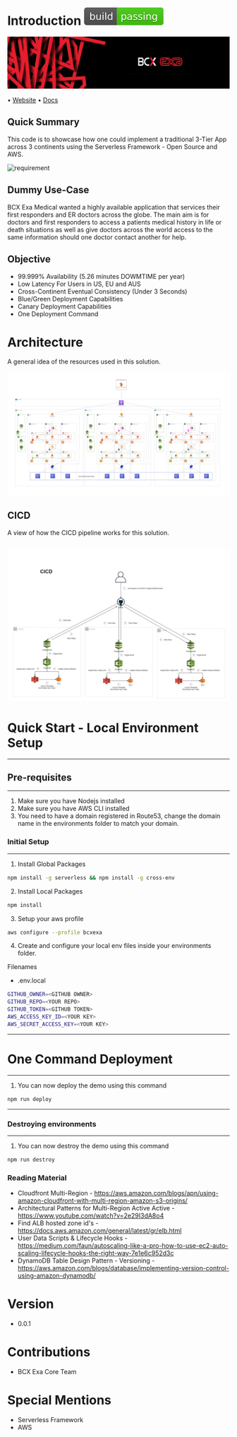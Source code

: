 # Introduction ![buildstatus](docs/assets/passing.svg)

![bcxexa](docs/assets/exa_backgrond.jpg)

• [Website](https://www.bcx.co.za/exa/) • [Docs](docs/architecture/architecture.svg)

## Quick Summary

This code is to showcase how one could implement a traditional 3-Tier App across 3 continents using the Serverless Framework - Open Source and AWS.

![requirement](docs/assets/Triple_Continent_Active_Active_bcx_exa.gif)

## Dummy Use-Case

BCX Exa Medical wanted a highly available application that services their first responders and ER doctors across the globe.  The main aim is for doctors and first responders to access a patients medical history in life or death situations as well as give doctors across the world access to the same information should one doctor contact another for help.  


## Objective

- 99.999% Availability (5.26 minutes DOWMTIME per year)
- Low Latency For Users in US, EU and AUS
- Cross-Continent Eventual Consistency (Under 3 Seconds)
- Blue/Green Deployment Capabilities
- Canary Deployment Capabilities
- One Deployment Command

# Architecture

A general idea of the resources used in this solution.

![architecture](docs/assets/architecture/../../architecture/architecture.jpg)

## CICD

A view of how the CICD pipeline works for this solution.

![cicd](docs/assets/architecture/../../architecture/cicd_flow.jpg)
---
# Quick Start - Local Environment Setup

---
## Pre-requisites
---
1. Make sure you have Nodejs installed
2. Make sure you have AWS CLI installed
3. You need to have a domain registered in Route53, change the domain name in the environments folder to match your domain.

### Initial Setup
---

1.  Install Global Packages

```bash
npm install -g serverless && npm install -g cross-env
```

2. Install Local Packages

```bash
npm install
```

3. Setup your aws profile

```bash
aws configure --profile bcxexa
```

4. Create and configure your local env files inside your environments folder.

Filenames
- .env.local

```bash
GITHUB_OWNER=<GITHUB OWNER>
GITHUB_REPO=<YOUR REPO>
GITHUB_TOKEN=<GITHUB TOKEN>
AWS_ACCESS_KEY_ID=<YOUR KEY>
AWS_SECRET_ACCESS_KEY=<YOUR KEY>
```

---
# One Command Deployment
---


1. You can now deploy the demo using this command

```bash
npm run deploy
```

---
### Destroying environments
---
1. You can now destroy the demo using this command
```bash
npm run destroy
```

### Reading Material

- Cloudfront Multi-Region - https://aws.amazon.com/blogs/apn/using-amazon-cloudfront-with-multi-region-amazon-s3-origins/
- Architectural Patterns for Multi-Region Active Active - https://www.youtube.com/watch?v=2e29I3dA8o4
- Find ALB hosted zone id's - https://docs.aws.amazon.com/general/latest/gr/elb.html
- User Data Scripts & Lifecycle Hooks - https://medium.com/faun/autoscaling-like-a-pro-how-to-use-ec2-auto-scaling-lifecycle-hooks-the-right-way-7e1e6c952d3c
- DynamoDB Table Design Pattern - Versioning - https://aws.amazon.com/blogs/database/implementing-version-control-using-amazon-dynamodb/

# Version

- 0.0.1

# Contributions

- BCX Exa Core Team

# Special Mentions

- Serverless Framework
- AWS